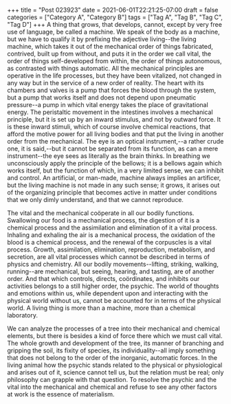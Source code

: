 +++
title = "Post 023923"
date = 2021-06-01T22:21:25-07:00
draft = false
categories = ["Category A", "Category B"]
tags = ["Tag A", "Tag B", "Tag C", "Tag D"]
+++
A thing that grows, that develops, cannot, except by very free use of language, be called a machine. We speak of the body as a machine, but we have to qualify it by prefixing the adjective living--the living machine, which takes it out of the mechanical order of things fabricated, contrived, built up from without, and puts it in the order we call vital, the order of things self-developed from within, the order of things autonomous, as contrasted with things automatic. All the mechanical principles are operative in the life processes, but they have been vitalized, not changed in any way but in the service of a new order of reality. The heart with its chambers and valves is a pump that forces the blood through the system, but a pump that works itself and does not depend upon pneumatic pressure--a pump in which vital energy takes the place of gravitational energy. The peristaltic movement in the intestines involves a mechanical principle, but it is set up by an inward stimulus, and not by outward force. It is these inward stimuli, which of course involve chemical reactions, that afford the motive power for all living bodies and that put the living in another order from the mechanical. The eye is an optical instrument,--a rather crude one, it is said,--but it cannot be separated from its function, as can a mere instrument--the eye sees as literally as the brain thinks. In breathing we unconsciously apply the principle of the bellows; it is a bellows again which works itself, but the function of which, in a very limited sense, we can inhibit and control. An artificial, or man-made, machine always implies an artificer, but the living machine is not made in any such sense; it grows, it arises out of the organizing principle that becomes active in matter under conditions that we only dimly understand, and that we cannot reproduce.

The vital and the mechanical coöperate in all our bodily functions. Swallowing our food is a mechanical process, the digestion of it is a chemical process and the assimilation and elimination of it a vital process. Inhaling and exhaling the air is a mechanical process, the oxidation of the blood is a chemical process, and the renewal of the corpuscles is a vital process. Growth, assimilation, elimination, reproduction, metabolism, and secretion, are all vital processes which cannot be described in terms of physics and chemistry. All our bodily movements--lifting, striking, walking, running--are mechanical, but seeing, hearing, and tasting, are of another order. And that which controls, directs, coördinates, and inhibits our activities belongs to a still higher order, the psychic. The world of thoughts and emotions within us, while dependent upon and interacting with the physical world without us, cannot be accounted for in terms of the physical world. A living thing is more than a machine, more than a chemical laboratory.

We can analyze the processes of a tree into their mechanical and chemical elements, but there is besides a kind of force there which we must call vital. The whole growth and development of the tree, its manner of branching and gripping the soil, its fixity of species, its individuality--all imply something that does not belong to the order of the inorganic, automatic forces. In the living animal how the psychic stands related to the physical or physiological and arises out of it, science cannot tell us, but the relation must be real; only philosophy can grapple with that question. To resolve the psychic and the vital into the mechanical and chemical and refuse to see any other factors at work is the essence of materialism.
